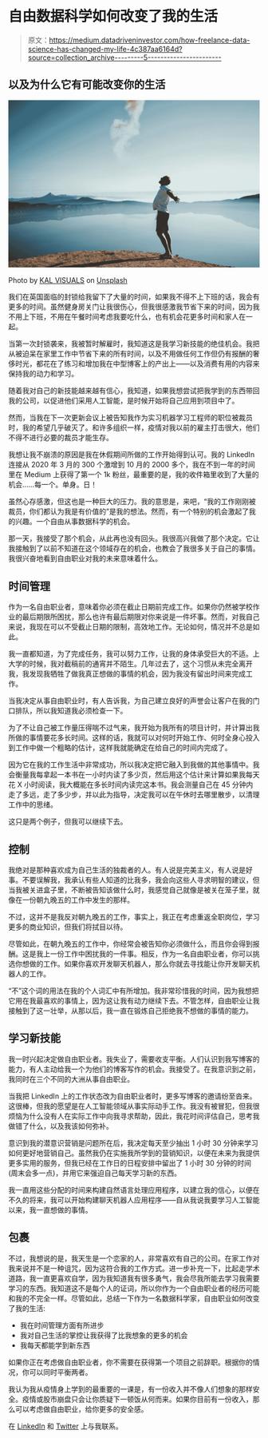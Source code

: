 # 自由数据科学如何改变了我的生活

> 原文：<https://medium.datadriveninvestor.com/how-freelance-data-science-has-changed-my-life-4c387aa6164d?source=collection_archive---------5----------------------->

## 以及为什么它有可能改变你的生活

![](img/a94e9e7ef866295ea8283d5e7f9301c3.png)

Photo by [KAL VISUALS](https://unsplash.com/@kalvisuals?utm_source=medium&utm_medium=referral) on [Unsplash](https://unsplash.com?utm_source=medium&utm_medium=referral)

我们在英国面临的封锁给我留下了大量的时间，如果我不得不上下班的话，我会有更多的时间。虽然健身房关门让我很伤心，但我很感激我节省下来的时间，因为我不用上下班，不用在午餐时间考虑我要吃什么，也有机会花更多时间和家人在一起。

当第一次封锁袭来，我被暂时解雇时，我知道这是我学习新技能的绝佳机会。我把从被迫呆在家里工作中节省下来的所有时间，以及不用做任何工作但仍有报酬的奢侈时光，都花在了练习和增加我在中型博客上的产出上——以及消费有用的内容来保持我的动力和学习。

随着我对自己的新技能越来越有信心，我知道，如果我想尝试把我学到的东西带回我的公司，以促进他们采用人工智能，是时候开始将自己应用到项目中了。

然而，当我在下一次更新会议上被告知我作为实习机器学习工程师的职位被裁员时，我的希望几乎破灭了。和许多组织一样，疫情对我以前的雇主打击很大，他们不得不进行必要的裁员才能生存。

我想让我不崩溃的原因是我在休假期间所做的工作开始得到认可。我的 LinkedIn 连接从 2020 年 3 月的 300 个激增到 10 月的 2000 多个，我在不到一年的时间里在 Medium 上获得了第一个 1k 粉丝，最重要的是，我的收件箱里收到了大量的机会……每一个。单身。日！

虽然心存感激，但这也是一种巨大的压力。我的意思是，来吧，“我的工作刚刚被裁员，你们都认为我是有价值的”是我的想法。然而，有一个特别的机会激起了我的兴趣。一个自由从事数据科学的机会。

那一天，我接受了那个机会，从此再也没有回头。我很高兴我做了那个决定。它让我接触到了以前不知道在这个领域存在的机会，也教会了我很多关于自己的事情。我很兴奋地看到自由职业对我的未来意味着什么。

## 时间管理

作为一名自由职业者，意味着你必须在截止日期前完成工作。如果你仍然被学校作业的最后期限所困扰，那么也许有最后期限对你来说是一件坏事。然而，对我自己来说，我现在可以不受截止日期的限制，高效地工作。无论如何，情况并不总是如此。

我一直都知道，为了完成任务，我可以努力工作，让我的身体承受巨大的不适。上大学的时候，我对截稿前的通宵并不陌生。几年过去了，这个习惯从未完全离开我，我发现我牺牲了做我真正想做的事情的机会，因为我没有留出时间来完成工作。

当我决定从事自由职业时，有人告诉我，为自己建立良好的声誉会让客户在我的门口排队，所以我知道我必须检查一下。

为了不让自己被工作量压得喘不过气来，我开始为我所有的项目计时，并计算出我所做的事情要花多长时间。这样的话，我就可以对何时开始工作、何时全身心投入到工作中做一个粗略的估计，这样我就能确定在给自己的时间内完成了。

因为它在我的工作生活中非常成功，所以我决定把它融入到我做的其他事情中。我会衡量我每拿起一本书在一小时内读了多少页，然后用这个估计来计算如果我每天花 X 小时阅读，我大概能在多长时间内读完这本书。我会测量自己在 45 分钟内走了多远，走了多少步，并以此为指导，决定我可以在午休时去哪里散步，以清理工作中的思绪。

这只是两个例子，但我可以继续下去。

## 控制

我绝对是那种喜欢成为自己生活的独裁者的人。有人说是完美主义，有人说是好事。不要误解我，我承认有些人知道的比我多，我会向这些人寻求明智的建议，但当我被关进盒子里，不断被告知该做什么时，我感觉自己就像是被关在笼子里，就像在一份朝九晚五的工作中发生的那样。

不过，这并不是我反对朝九晚五的工作，事实上，我正在考虑重返全职岗位，学习更多的商业知识，但我们将拭目以待。

尽管如此，在朝九晚五的工作中，你经常会被告知你必须做什么，而且你会得到报酬。这是我上一份工作中困扰我的一件事。相反，作为一名自由职业者，你可以挑选你想做的工作。如果你喜欢开发聊天机器人，那么你就去寻找能让你开发聊天机器人的工作。

“不”这个词的用法在我的个人词汇中有所增加。我非常珍惜我的时间，因为我想把它用在我最喜欢的事情上，因为这让我有动力继续下去。不管怎样，自由职业让我接触到了这一壮举，从那以后，我一直在锻炼自己拒绝我不想做的事情的能力。

## 学习新技能

我一时兴起决定做自由职业者。我失业了，需要收支平衡。人们认识到我写博客的能力，有人主动给我一个为他们的博客写作的机会。我接受了。在我意识到之前，我同时在三个不同的大洲从事自由职业。

当我把 LinkedIn 上的工作状态改为自由职业者时，更多写博客的邀请纷至沓来。这很棒，但我的愿望是在人工智能领域从事实际动手工作。我没有被冒犯，但我很烦恼为什么没有人在实际工作中向我寻求帮助，因此，我花时间评估自己，思考我做错了什么，以及我该如何弥补。

意识到我的潜意识营销是问题所在后，我决定每天至少抽出 1 小时 30 分钟来学习如何更好地营销自己。虽然我仍在实施我所学到的营销知识，以便在未来为我提供更多实用的服务，但我已经在工作日的日程安排中留出了 1 小时 30 分钟的时间(周末会多一点)，并用它来强迫自己每天学习新的东西。

我一直用这些分配的时间来构建自然语言处理应用程序，以建立我的信心，以便在不久的将来，我可以开始构建聊天机器人应用程序——自从我说我要学习人工智能以来，我一直想做的事情。

## 包裹

不过，我想说的是，我天生是一个恋家的人，非常喜欢有自己的公司。在家工作对我来说并不是一种诅咒，因为这符合我的工作方式。进一步补充一下，比起走学术道路，我一直更喜欢自学，因为我知道我有很多勇气，我会尽我所能去学习我需要学习的东西。我知道这不是每个人的证词，所以你作为一个自由职业者的经历可能和我的不完全一样。尽管如此，总结一下作为一名数据科学家，自由职业如何改变了我的生活:

*   我在时间管理方面有所进步
*   我对自己生活的掌控让我获得了比我想象的更多的机会
*   我每天都能学到新东西

如果你正在考虑做自由职业者，你不需要在获得第一个项目之前辞职。根据你的情况，你可以同时平衡两者。

我认为我从疫情身上学到的最重要的一课是，有一份收入并不像人们想象的那样安全。疫情或股市崩盘只会让你质疑下一顿饭从何而来。如果你目前有一份收入，那么可以考虑做自由职业，给你更多的安全感。

在 [LinkedIn](https://www.linkedin.com/in/kurtispykes/) 和 [Twitter](https://twitter.com/KurtisPykes) 上与我联系。